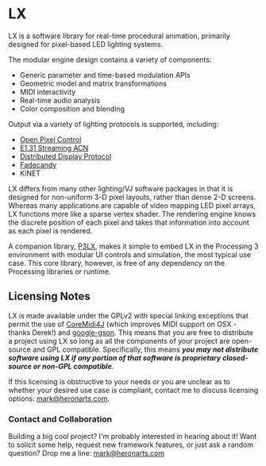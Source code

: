 LX
==

LX is a software library for real-time procedural animation, primarily designed for pixel-based LED lighting systems.

The modular engine design contains a variety of components:

* Generic parameter and time-based modulation APIs
* Geometric model and matrix transformations
* MIDI interactivity
* Real-time audio analysis
* Color composition and blending

Output via a variety of lighting protocols is supported, including:

* [Open Pixel Control](http://openpixelcontrol.org/)
* [E1.31 Streaming ACN](http://www.opendmx.net/index.php/E1.31)
* [Distributed Display Protocol](http://www.3waylabs.com/ddp/)
* [Fadecandy](https://github.com/scanlime/fadecandy)
* KiNET

LX differs from many other lighting/VJ software packages in that it is designed for non-uniform 3-D pixel layouts, rather than dense 2-D screens. Whereas many applications are capable of video mapping LED pixel arrays, LX functions more like a sparse vertex shader. The rendering engine knows the discrete position of each pixel and takes that information into account as each pixel is rendered.

A companion library, [P3LX](https://github.com/heronarts/P3LX), makes it simple to embed LX in the Processing 3 environment with modular UI controls and simulation, the  most typical use case. This core library, however, is free of any dependency on the Processing libraries or runtime.

## Licensing Notes ##

LX is made available under the GPLv2 with special linking exceptions that permit the use of [CoreMidi4J](https://github.com/DerekCook/CoreMidi4J) (which improves MIDI support on OSX - thanks Derek!) and [google-gson](https://github.com/google/gson). This means that you are free to distribute a project using LX so long as all the components of your project are open-source and GPL compatible. Specifically, this means ***you may not distribute software using LX if any portion of that software is proprietary closed-source or non-GPL compatible***.

If this licensing is obstructive to your needs or you are unclear as to whether your desired use case is compliant, contact me to discuss licensing options: mark@heronarts.com.

### Contact and Collaboration ###

Building a big cool project? I'm probably interested in hearing about it! Want to solicit some help, request new framework features, or just ask a random question? Drop me a line: mark@heronarts.com
